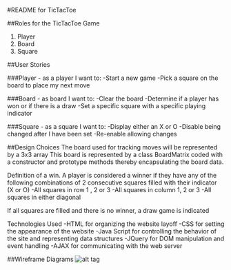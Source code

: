 #README for TicTacToe

##Roles for the TicTacToe Game

1. Player
1. Board
1. Square

##User Stories

###Player - as a player I want to:
-Start a new game
-Pick a square on the board to place my next move

###Board - as board I want to:
-Clear the board
-Determine if a player has won or if there is a draw
-Set a specific square with a specific playing indicator


###Square - as a square I want to:
-Display either an X or O
-Disable being changed after I have been set
-Re-enable allowing changes


##Design Choices
The board used for tracking moves will be represented by a 3x3 array
This board is represented by a class BoardMatrix coded with a constructor and prototype methods thereby encapsulating the board data.

Definition of a win.   A player is considered a winner if they have any of the following combinations of 2 consecutive squares filled with their indicator (X or O)
  -All squares in row 1 , 2 or 3
  -All squares in column 1, 2 or 3
  -All squares in either diagonal

If all squares are filled and there is no winner,  a draw game is indicated


Technologies Used
-HTML for organizing the website layoff
-CSS for setting the appearance of the website
-Java Script for controlling the behavior of the site and representing data structures
-JQuery for DOM manipulation and event handling
-AJAX for communicating with the web server

##Wireframe Diagrams
![alt tag](https://raw.github.com/mkutter72/TicTacToe/gh-pages/WireFrame1.jpg)







